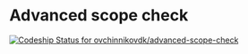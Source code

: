 # Advanced scope check
[ ![Codeship Status for ovchinnikovdk/advanced-scope-check](https://app.codeship.com/projects/084c51b0-3f25-0136-a340-3af89b4c3e68/status?branch=master)](https://app.codeship.com/projects/290815)